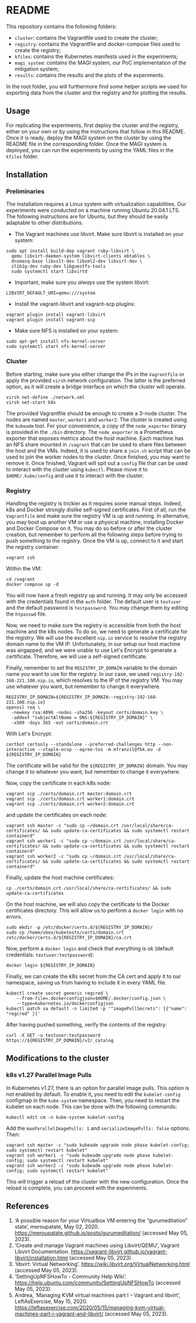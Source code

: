 # README

This repository contains the following folders:

- `cluster`: contains the Vagrantfile used to create the cluster;
- `registry`: contains the Vagrantfile and docker-compose files used to create the registry;
- `kfiles`: contains the Kubernetes manifests used in the experiments;
- `magi_system`: contains the MAGI system, our PoC implementation of the mitigation system;
- `results`: contains the results and the plots of the experiments.

In the root folder, you will furthermore find some helper scripts we used for exporting data from the cluster and the registry and for plotting the results.

## Usage

For replicating the experiments, first deploy the cluster and the registry, either on your own or by using the instructions that follow in this README. Once it is ready, deploy the MAGI system on the cluster by using the README file in the corresponding folder. Once the MAGI system is deployed, you can run the experiments by using the YAML files in the `kfiles` folder. 

## Installation

### Preliminaries

The installation requires a Linux system with virtualization capabilities. Our experiments were conducted on a machine running Ubuntu 20.04.1 LTS. The following instructions are for Ubuntu, but they should be easily adaptable to other distributions.

- The Vagrant machines use libvirt. Make sure libvirt is installed on your system:

```shell  
sudo apt install build-dep vagrant ruby-libvirt \
  qemu libvirt-daemon-system libvirt-clients ebtables \
  dnsmasq-base libxslt-dev libxml2-dev libvirt-dev \
  zlib1g-dev ruby-dev libguestfs-tools
  sudo systemctl start libvirtd
```

- Important, make sure you _always_ use the system libvirt:

```shell
LIBVIRT_DEFAULT_URI=qemu:///system
```

- Install the vagrant-libvirt and vagrant-scp plugins:

```shell
vagrant plugin install vagrant-libvirt
vagrant plugin install vagrant-scp
```

- Make sure NFS is installed on your system:

```shell
sudo apt-get install nfs-kernel-server
sudo systemctl start nfs-kernel-server
```

### Cluster

Before starting, make sure you either change the IPs in the `Vagrantfile` or apply the provided `virsh` network configuration. The latter is the preferred option, as it will create a bridge interface on which the cluster will operate.

```shell
virsh net-define ./network.xml
virsh net-start k8s
```

The provided Vagrantfile should be enough to create a 3-node cluster. The nodes are named `master`, `worker1` and `worker2`. The cluster is created using the `kubeadm` tool.
For your convenience, a copy of the `node_exporter` binary is provided in the `./bin` directory. The `node_exporter` is a Prometheus exporter that exposes metrics about the host machine.
Each machine has an NFS share mounted in `/vagrant` that can be used to share files between the host and the VMs. Indeed, it is used to share a `join.sh` script that can be used to join the worker nodes to the cluster. Once finished, you may want to remove it.
Once finished, Vagrant will spit out a `config` file that can be used to interact with the cluster using `kubectl`. Please move it to `$HOME/.kube/config` and use it to interact with the cluster.

### Registry

Handling the registry is trickier as it requires some manual steps. Indeed, k8s and Docker strongly dislike self-signed certificates.
First of all, run the `Vagrantfile` and make sure the registry VM is up and running. In alternative, you may boot up another VM or use a physical machine, installing Docker and Docker Compose on it.
You may do so before or after the cluster creation, but remember to perform all the following steps before trying to push something to the registry.
Once the VM is up, connect to it and start the registry container:

```shell
vagrant ssh
```

Within the VM:

```shell
cd /vagrant
docker compose up -d
```

You will now have a fresh registry up and running. It may only be accessed with the credentials found in the `auth` folder.
The default user is `testuser` and the default password is `testpassword`. You may change them by editing the `htpasswd` file.

Now, we need to make sure the registry is accessible from both the host machine and the k8s nodes.
To do so, we need to generate a certificate for the registry. We will use the excellent `nip.io` service to resolve the
registry domain name to the VM IP. Unfortunately, in our setup our host machine was airgapped, and we were unable to use
Let's Encrypt to generate a certificate. Therefore, we will use a self-signed certificate.

Finally, remember to set the `REGISTRY_IP_DOMAIN` variable to the domain name you want to use for the registry. In our case, we used
`registry-192-168-221.100.nip.io`, which resolves to the IP of the registry VM. You may use whatever you want, but remember to change it everywhere.

```shell
REGISTRY_IP_DOMAIN=${REGISTRY_IP_DOMAIN:-registry-192-168-221.100.nip.io}
openssl req \
  -newkey rsa:4096 -nodes -sha256 -keyout certs/domain.key \
  -addext "subjectAltName = DNS:${REGISTRY_IP_DOMAIN}" \
  -x509 -days 365 -out certs/domain.crt
```

With Let's Encrypt:

```shell
certbot certonly --standalone --preferred-challenges http --non-interactive --staple-ocsp --agree-tos -m mfranzil@fbk.eu -d ${REGISTRY_IP_DOMAIN}
```

The certificate will be valid for the `${REGISTRY_IP_DOMAIN}` domain. You may change it to whatever you want, but remember to change it everywhere.

Now, copy the certificate in each k8s node:

```shell
vagrant scp ./certs/domain.crt master:domain.crt
vagrant scp ./certs/domain.crt worker1:domain.crt
vagrant scp ./certs/domain.crt worker2:domain.crt
```

and update the certificates on each node:

```shell
vagrant ssh master -c "sudo cp ~/domain.crt /usr/local/share/ca-certificates/ && sudo update-ca-certificates && sudo systemctl restart containerd"
vagrant ssh worker1 -c "sudo cp ~/domain.crt /usr/local/share/ca-certificates/ && sudo update-ca-certificates && sudo systemctl restart containerd"
vagrant ssh worker2 -c "sudo cp ~/domain.crt /usr/local/share/ca-certificates/ && sudo update-ca-certificates && sudo systemctl restart containerd"
```

Finally, update the host machine certificates:

```shell
cp ./certs/domain.crt /usr/local/share/ca-certificates/ && sudo update-ca-certificates
```

On the host machine, we will also copy the certificate to the Docker certificates directory. This will allow us to perform a `docker login` with no errors.

```shell
sudo mkdir -p /etc/docker/certs.d/${REGISTRY_IP_DOMAIN}/
sudo cp /home/vbox/kubetests/certs/domain.crt /etc/docker/certs.d/${REGISTRY_IP_DOMAIN}/ca.crt
```

Now, perform a `docker login` and check that everything is ok (default credentials: `testuser:testpassword`):

```shell
docker login ${REGISTRY_IP_DOMAIN}
```

Finally, we can create the k8s secret from the CA cert and apply it to our namespace, saving us from having to include it in every YAML file.

```shell
kubectl create secret generic regcred \
    --from-file=.dockerconfigjson=$HOME/.docker/config.json \
    --type=kubernetes.io/dockerconfigjson
kubectl patch sa default -n limited -p '"imagePullSecrets": [{"name": "regcred" }]'
```

After having pushed something, verify the contents of the registry:

```shell
curl -X GET -u testuser:testpassword https://${REGISTRY_IP_DOMAIN}/v2/_catalog
```

## Modifications to the cluster

### k8s v1.27 Parallel Image Pulls

In Kubernetes v1.27, there is an option for parallel image pulls. This option is not enabled by default. To enable it, you need to edit the `kubelet-config` configmap in the `kube-system` namespace. Then, you need to restart the kubelet on each node. This can be done with the following commands:

```shell
kubectl edit cm -n kube-system kubelet-config
```

Add the `maxParallelImagePulls: 1` and `serializeImagePulls: false` options. Then:

```shell
vagrant ssh master -c "sudo kubeadm upgrade node phase kubelet-config; sudo systemctl restart kubelet"
vagrant ssh worker1 -c "sudo kubeadm upgrade node phase kubelet-config; sudo systemctl restart kubelet"
vagrant ssh worker2 -c "sudo kubeadm upgrade node phase kubelet-config; sudo systemctl restart kubelet"
```

This will trigger a reload of the cluster with the new configuration. Once the reload is complete, you can proceed with the experiments.

## References

1. ‘A possible reason for your Virtualbox VM entering the “gurumeditation” state’, meroupatate, May 02, 2020. https://meroupatate.github.io/posts/gurumeditation/ (accessed May 05, 2023).
2. ‘Create and manage Vagrant machines using Libvirt/QEMU’, Vagrant Libvirt Documentation. https://vagrant-libvirt.github.io/vagrant-libvirt/installation.html (accessed May 05, 2023).
3. ‘libvirt: Virtual Networking’. https://wiki.libvirt.org/VirtualNetworking.html (accessed May 05, 2023).
4. ‘SettingUpNFSHowTo - Community Help Wiki’. https://help.ubuntu.com/community/SettingUpNFSHowTo (accessed May 05, 2023).
5. Andrea, ‘Managing KVM virtual machines part I – Vagrant and libvirt’, LeftAsExercise, May 15, 2020. https://leftasexercise.com/2020/05/15/managing-kvm-virtual-machines-part-i-vagrant-and-libvirt/ (accessed May 05, 2023).
